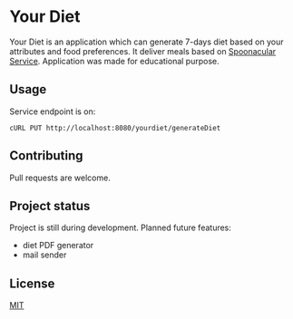 

# Your Diet

Your Diet is an application which can generate 7-days diet based on your attributes and food preferences. It deliver meals based on [Spoonacular Service](https://spoonacular.com/). Application was made for educational purpose.

## Usage
Service endpoint is on:
```
cURL PUT http://localhost:8080/yourdiet/generateDiet
```

## Contributing
Pull requests are welcome.

## Project status
Project is still during development. Planned future features:
* diet PDF generator
* mail sender
 

## License
[MIT](https://choosealicense.com/licenses/mit/)
